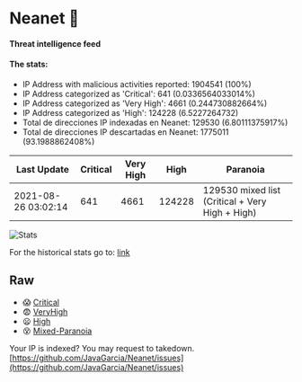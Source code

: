 # Neanet :hocho:
#### Threat intelligence feed
#### The stats:

- IP Address with malicious activities reported: 1904541 (100%)
- IP Address categorized as 'Critical':  641 (0.0336564033014%)
- IP Address categorized as 'Very High':  4661 (0.244730882664%)
- IP Address categorized as 'High':  124228 (6.5227264732)
- Total de direcciones IP indexadas en Neanet:  129530 (6.80111375917%)
- Total de direcciones IP descartadas en Neanet:  1775011 (93.1988862408%)

| Last Update | Critical | Very High | High | Paranoia |
| --- | --- | --- | --- | --- |
| 2021-08-26 03:02:14 | 641 | 4661 | 124228 | 129530 mixed list (Critical + Very High + High)|

![Stats](https://docs.google.com/spreadsheets/d/e/2PACX-1vSnaNMIXVabIpDJjufMlzH7poXnshF3mgd8Is1g9ytUEzVsP5my4Trn8f-xkoLLQ38xpL3HtmUexLo6/pubchart?oid=501124687&format=image)

For the historical stats go to: [link](/stats.csv)
## Raw
- :scream: [Critical](https://raw.githubusercontent.com/JavaGarcia/Neanet/master/blacklists/neanet_critical.txt)
- :fearful: [VeryHigh](https://raw.githubusercontent.com/JavaGarcia/Neanet/master/blacklists/neanet_veryHigh.txtt)
- :frowning: [High](https://raw.githubusercontent.com/JavaGarcia/Neanet/master/blacklists/neanet_high.txt)
- :dizzy_face: [Mixed-Paranoia](https://raw.githubusercontent.com/JavaGarcia/Neanet/master/blacklists/neanet_all.txt)


Your IP is indexed? You may request to takedown. [https://github.com/JavaGarcia/Neanet/issues](https://github.com/JavaGarcia/Neanet/issues)




























































































































































































































































































































































































































































































































































































































































































































































































































































































































































































































































































































































































































































































































































































































































































































































































































































































































































































































































































































































































































































































































































































































































































































































































































































































































































































































































































































































































































































































































































































































































































































































































































































































































































































































































































































































































































































































































































































































































































































































































































































































































































































































































































































































































































































































































































































































































































































































































































































































































































































































































































































































































































































































































































































































































































































































































































































































































































































































































































































































































































































































































































































































































































































































































































































































































































































































































































































































































































































































































































































































































































































































































































































































































































































































































































































































































































































































































































































































































































































































































































































































































































































































































































































































































































































































































